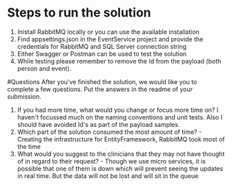 # Steps to run the solution
1. Inistall RabbitMQ locally or you can use the available installation
2. Find appsettings.json in the EventService project and provide the credentials for RabbitMQ and SQL Server connection string
3. Either Swagger or Postman can be used to test the solution
4. While testing please remember to remove the Id from the payload (both person and event).


#Questions
After you've finished the solution, we would like you to complete a few questions. Put the answers in the readme of your submission.
1.	If you had more time, what would you change or focus more time on? 
    I haven't focussed much on the naming conventions and unit tests. Also I should have avoided Id's as part of the payload samples.
2.	Which part of the solution consumed the most amount of time? - Creating the infrastructure for EntityFrameswork, RabbitMQ took most of the time
3.	What would you suggest to the clinicians that they may not have thought of in regard to their request? - Though we use micro services, it is possible that one of them is down which will prevent seeing the updates in real time. But the data will not be lost and will sit in the queue

